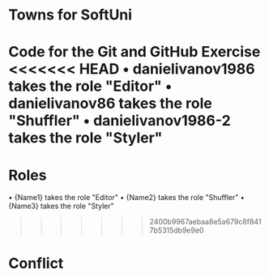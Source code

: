 # Towns for SoftUni
Code for the Git and GitHub Exercise
<<<<<<< HEAD
•	danielivanov1986 takes the role "Editor"
•	danielivanov86 takes the role "Shuffler"
•	danielivanov1986-2 takes the role "Styler"
=======
# Roles
•	{Name1} takes the role "Editor"
•	{Name2} takes the role "Shuffler"
•	{Name3} takes the role "Styler"
>>>>>>> 2400b9967aebaa8e5a679c8f8417b5315db9e9e0
# Conflict
